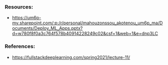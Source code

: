 ### Resources:
* https://um6p-my.sharepoint.com/:p:/r/personal/mahouzonssou_akotenou_um6p_ma/Documents/Deploy_ML_Apps.pptx?d=w780f8f0a3c764f578b40914228249c02&csf=1&web=1&e=dnp3LC

### References:
* https://fullstackdeeplearning.com/spring2021/lecture-11/


